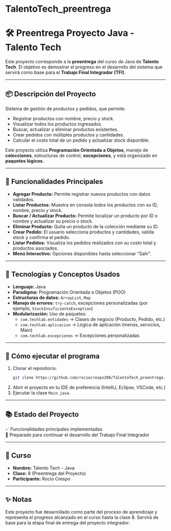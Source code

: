 # TalentoTech_preentrega
# 🛠️ Preentrega Proyecto Java - Talento Tech

Este proyecto corresponde a la **preentrega** del curso de Java de **Talento Tech**. El objetivo es demostrar el progreso en el desarrollo del sistema que servirá como base para el **Trabajo Final Integrador (TFI)**.

---

## 📦 Descripción del Proyecto

Sistema de gestión de productos y pedidos, que permite:

- Registrar productos con nombre, precio y stock.
- Visualizar todos los productos ingresados.
- Buscar, actualizar y eliminar productos existentes.
- Crear pedidos con múltiples productos y cantidades.
- Calcular el costo total de un pedido y actualizar stock disponible.

Este proyecto utiliza **Programación Orientada a Objetos**, manejo de **colecciones**, estructuras de control, **excepciones**, y está organizado en **paquetes lógicos**.

---

## 🚀 Funcionalidades Principales

- **Agregar Producto:** Permite registrar nuevos productos con datos validados.
- **Listar Productos:** Muestra en consola todos los productos con su ID, nombre, precio y stock.
- **Buscar / Actualizar Producto:** Permite localizar un producto por ID o nombre y actualizar su precio o stock.
- **Eliminar Producto:** Quita un producto de la colección mediante su ID.
- **Crear Pedido:** El usuario selecciona productos y cantidades, valida stock y confirma el pedido.
- **Listar Pedidos:** Visualiza los pedidos realizados con su costo total y productos asociados.
- **Menú Interactivo:** Opciones disponibles hasta seleccionar "Salir".

---

## 🧱 Tecnologías y Conceptos Usados

- **Lenguaje:** Java
- **Paradigma:** Programación Orientada a Objetos (POO)
- **Estructuras de datos:** `ArrayList`, `Map`
- **Manejo de errores:** `try-catch`, excepciones personalizadas (por ejemplo, `StockInsuficienteException`)
- **Modularización:** Uso de paquetes:
  - `com.techlab.entidades` → Clases de negocio (Producto, Pedido, etc.)
  - `com.techlab.aplicacion` → Lógica de aplicación (menús, servicios, Main)
  - `com.techlab.excepciones` → Excepciones personalizadas

---

## 🧪 Cómo ejecutar el programa

1. Clonar el repositorio:
   ```bash
   git clone https://github.com/rociocrespo200/TalentoTech_preentrega.git
   ```
2. Abrir el proyecto en tu IDE de preferencia (IntelliJ, Eclipse, VSCode, etc.)
3. Ejecutar la clase `Main.java`.

---

## 📚 Estado del Proyecto

✅ Funcionalidades principales implementadas  
🧩 Preparado para continuar el desarrollo del Trabajo Final Integrador

---

## 📅 Curso

- **Nombre:** Talento Tech - Java
- **Clase:** 8 (Preentrega del Proyecto)
- **Participante:** Rocío Crespo

---

## ✨ Notas

Este proyecto fue desarrollado como parte del proceso de aprendizaje y representa el progreso alcanzado en el curso hasta la clase 8. Servirá de base para la etapa final de entrega del proyecto integrador.

